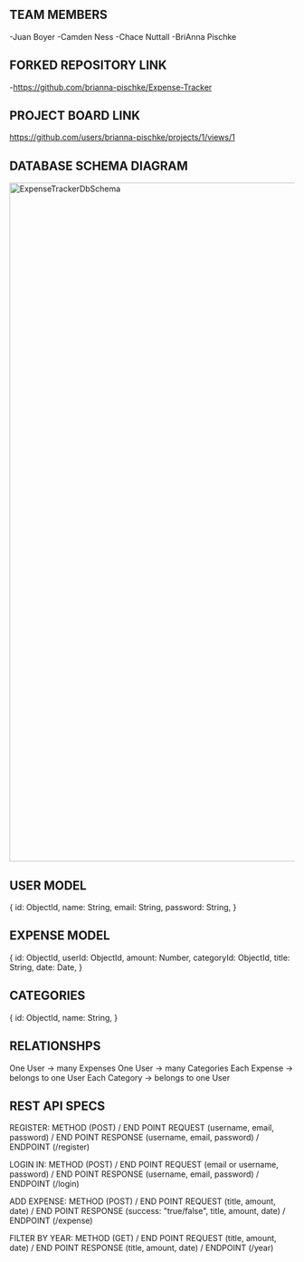 ## TEAM MEMBERS
-Juan Boyer
-Camden Ness
-Chace Nuttall
-BriAnna Pischke

## FORKED REPOSITORY LINK
-https://github.com/brianna-pischke/Expense-Tracker

## PROJECT BOARD LINK
https://github.com/users/brianna-pischke/projects/1/views/1

## DATABASE SCHEMA DIAGRAM
<img width="2048" height="1198" alt="ExpenseTrackerDbSchema" src="https://github.com/user-attachments/assets/e6c9440f-8616-4211-b5ba-883c5de4d3e6" />

## USER MODEL
{
id: ObjectId,
name: String,
email: String,
password: String,
}

## EXPENSE MODEL
{
 id: ObjectId,
 userId: ObjectId,
 amount: Number,
 categoryId: ObjectId,
 title: String,
 date: Date,
 }

 ## CATEGORIES
 {
 id: ObjectId,
 name: String,
 }

 ## RELATIONSHPS
 One User → many Expenses
 One User → many Categories
 Each Expense → belongs to one User
 Each Category -> belongs to one User

 ## REST API SPECS
 REGISTER: METHOD (POST) / END POINT REQUEST (username, email, password) / END POINT RESPONSE (username, email, password) / ENDPOINT (/register)
 
 LOGIN IN: METHOD (POST) / END POINT REQUEST (email or username, password) / END POINT RESPONSE (username, email, password) / ENDPOINT (/login)
 
ADD EXPENSE: METHOD (POST) / END POINT REQUEST (title, amount, date) / END POINT RESPONSE (success: "true/false", title, amount, date) / ENDPOINT (/expense)

FILTER BY YEAR: METHOD (GET) / END POINT REQUEST (title, amount, date) / END POINT RESPONSE (title, amount, date) / ENDPOINT (/year)
